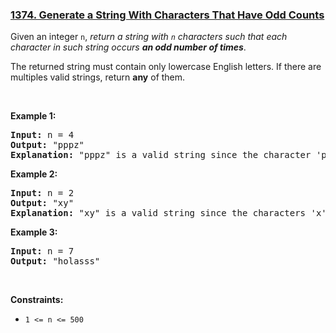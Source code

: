 ### [1374. Generate a String With Characters That Have Odd Counts](https://leetcode.com/problems/generate-a-string-with-characters-that-have-odd-counts/)

<p>Given an&nbsp;integer <code>n</code>, <em>return a string with <code>n</code>&nbsp;characters such that each character in such string occurs <strong>an odd number of times</strong></em>.</p>

<p>The returned string must contain only lowercase English letters. If there are multiples valid strings, return <strong>any</strong> of them. &nbsp;</p>

<p>&nbsp;</p>
<p><strong>Example 1:</strong></p>

<pre><strong>Input:</strong> n = 4
<strong>Output:</strong> "pppz"
<strong>Explanation:</strong> "pppz" is a valid string since the character 'p' occurs three times and the character 'z' occurs once. Note that there are many other valid strings such as "ohhh" and "love".
</pre>

<p><strong>Example 2:</strong></p>

<pre><strong>Input:</strong> n = 2
<strong>Output:</strong> "xy"
<strong>Explanation:</strong> "xy" is a valid string since the characters 'x' and 'y' occur once. Note that there are many other valid strings such as "ag" and "ur".
</pre>

<p><strong>Example 3:</strong></p>

<pre><strong>Input:</strong> n = 7
<strong>Output:</strong> "holasss"
</pre>

<p>&nbsp;</p>
<p><strong>Constraints:</strong></p>

<ul>
	<li><code>1 &lt;= n &lt;= 500</code></li>
</ul>


